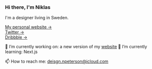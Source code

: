 ### Hi there, I'm Niklas

I'm a designer living in Sweden.


[My personal website &rarr;](https://niklaspeterson.com/) <br />
[Twitter &rarr;](https://twitter.com/niklas_peterson) <br />
[Dribbble &rarr;](https://dribbble.com/niklaspeterson) <br />

🔭 I’m currently working on: a new version of my [website](https://niklaspeterson.com/)
🌱 I’m currently learning: Next.js

📫 How to reach me: deisgn.npeterson@icloud.com

<!--
![Niklas's github stats](https://github-readme-stats.vercel.app/api?username=NiklasPeterson&show_icons=true) 

![top-lang](https://github-readme-stats.vercel.app/api/top-langs/?username=NiklasPeterson&layout=compact)

-->

<!--
**NiklasPeterson/NiklasPeterson** is a ✨ _special_ ✨ repository because its `README.md` (this file) appears on your GitHub profile.

Here are some ideas to get you started:

- 🔭 I’m currently working on ...
- 🌱 I’m currently learning ...
- 👯 I’m looking to collaborate on ...
- 🤔 I’m looking for help with ...
- 💬 Ask me about ...
- 📫 How to reach me: ...
- 😄 Pronouns: ...
- ⚡ Fun fact: ...
-->
